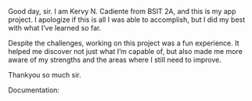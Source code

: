 Good day, sir. I am Kervy N. Cadiente from BSIT 2A, and this is my app project. 
I apologize if this is all I was able to accomplish, but I did my best with what I’ve learned so far.

Despite the challenges, working on this project was a fun experience. 
It helped me discover not just what I’m capable of, 
but also made me more aware of my strengths and the areas where I still need to improve.

Thankyou so much sir.

Documentation:
